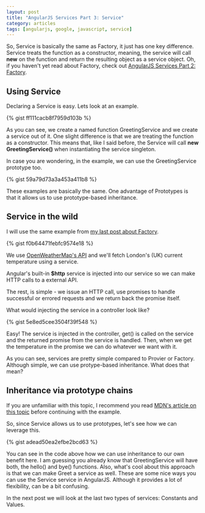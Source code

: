 ```yaml
---
layout: post
title: "AngularJS Services Part 3: Service"
category: articles
tags: [angularjs, google, javascript, service]
---
```


So, Service is basically the same as Factory, it just has one key difference.
Service treats the function as a constructor, meaning, the service will call
**new** on the function and return the resulting object as a service object.
Oh, if you haven't yet read about Factory, check out
[AngularJS Services Part 2: Factory](/2015/02/27/angularjs-services-part-2).

## Using Service

Declaring a Service is easy. Lets look at an example.

{% gist ff111cacb8f7959d103b %}

As you can see, we create a named function GreetingService and we create a
service out of it. One slight difference is that we are treating the function as
a constructor. This means that, like I said before, the Service will call
**new GreetingService()** when instantiating the service singleton.

In case you are wondering, in the example, we can use the GreetingService prototype too.

{% gist 59a79d73a3a453a411b8 %}

These examples are basically the same. One advantage of Prototypes is that it
allows us to use prototype-based inheritance.

## Service in the wild

I will use the same example from [my last post about Factory](/2015/02/27/angularjs-services-part-2).

{% gist f0b64471febfc9574e18 %}

We use [OpenWeatherMap's API](http://openweathermap.org/) and we'll fetch
London's (UK) current temperature using a service.

Angular's built-in **$http** service is injected into our service so we can
make HTTP calls to a external API.

The rest, is simple - we issue an HTTP call, use promises to handle successful or
errored requests and we return back the promise itself.

What would injecting the service in a controller look like?

{% gist 5e8ed5cee3504f39f548 %}

Easy! The service is injected in the controller, get() is called on the
service and the returned promise from the service is handled. Then, when we get
the temperature in the promise we can do whatever we want with it.

As you can see, services are pretty simple compared to Provier or Factory. Although simple,
we can use protype-based inheritance. What does that mean?

## Inheritance via prototype chains

If you are unfamiliar with this topic, I recommend you read
[MDN's article on this topic](https://developer.mozilla.org/en-US/docs/Web/JavaScript/Inheritance_and_the_prototype_chain)
before continuing with the example.

So, since Service allows us to use prototypes, let's see how we can leverage this.

{% gist adead50ea2efbe2bcd63 %}

You can see in the code above how we can use inheritance to our own benefit here.
I am guessing you already know that GreetingService will have both, the
hello() and bye() functions. Also, what's cool about this approach is that we can
make Greet a service as well. These are some nice ways you can use the Service service in
AngularJS. Although it provides a lot of flexibility, can be a bit confusing.

In the next post we will look at the last two types of services: Constants and Values.

